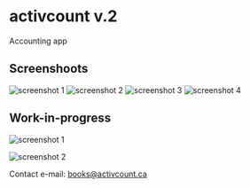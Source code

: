 # activcount v.2
 
 Accounting app
 
 ## Screenshoots
 
 ![screenshot 1](/img/screenshoot_001.PNG)
 ![screenshot 2](/img/screenshoot_002.PNG)
 ![screenshot 3](/img/screenshoot_003.PNG)
 ![screenshot 4](/img/screenshoot_004.PNG)
 
 ## Work-in-progress
 
 ![screenshot 1](/img/app006.PNG)
 
 ![screenshot 2](/img/app002.PNG)
 
 Contact e-mail: books@activcount.ca
